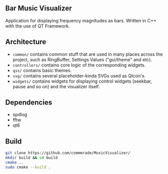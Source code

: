 ## Bar Music Visualizer
Application for displaying frequency magnitudes as bars. Written in C++ with the use of QT Framework.

## Architecture
- `common/` contains common stuff that are used in many places across the project, such as RingBuffer, Settings Values ("gui/theme" and etc).
- `controllers/` contains core logic of the corresponding widgets.
- `qss/` contains basic themes.
- `svg/` contains several placeholder-kinda SVGs used as QIcon's.
- `widgets/` contains widgets for displaying control widgets (seekbar, pause and so on) and the visualizer itself.


## Dependencies
- spdlog
- fftw
- qt6

## Build
```bash
git clone https://github.com/commmrade/MusicVisualizer/
mkdir build && cd build
cmake ..
sudo cmake --build .
```
